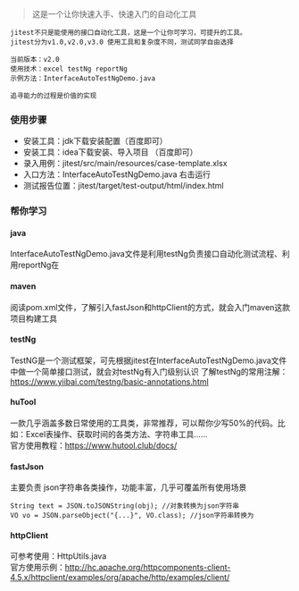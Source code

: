 > 这是一个让你快速入手、快速入门的自动化工具 
```
jitest不只是能使用的接口自动化工具，这是一个让你可学习，可提升的工具。
jitest分为v1.0,v2.0,v3.0 使用工具和复杂度不同，测试同学自由选择

当前版本：v2.0
使用技术：excel testNg reportNg 
示例方法：InterfaceAutoTestNgDemo.java

追寻能力的过程是价值的实现
```
### 使用步骤 
- 安装工具：jdk下载安装配置（百度即可）
- 安装工具：idea下载安装、导入项目 （百度即可）
- 录入用例：jitest/src/main/resources/case-template.xlsx
- 入口方法：InterfaceAutoTestNgDemo.java 右击运行
- 测试报告位置：jitest/target/test-output/html/index.html
### 帮你学习

#### java
InterfaceAutoTestNgDemo.java文件是利用testNg负责接口自动化测试流程、利用reportNg在 
#### maven
阅读pom.xml文件，了解引入fastJson和httpClient的方式，就会入门maven这款项目构建工具
#### testNg
TestNG是一个测试框架，可先根据jitest在InterfaceAutoTestNgDemo.java文件中做一个简单接口测试，就会对testNg有入门级别认识
了解testNg的常用注解：https://www.yiibai.com/testng/basic-annotations.html
#### huTool
一款几乎涵盖多数日常使用的工具类，非常推荐，可以帮你少写50%的代码。比如：Excel表操作、获取时间的各类方法、字符串工具......  
官方使用教程：https://www.hutool.club/docs/ 
#### fastJson
主要负责 json字符串各类操作，功能丰富，几乎可覆盖所有使用场景 
```
String text = JSON.toJSONString(obj); //对象转换为json字符串 
VO vo = JSON.parseObject("{...}", VO.class); //json字符串转换为
```
#### httpClient
可参考使用：HttpUtils.java   
官方使用示例：http://hc.apache.org/httpcomponents-client-4.5.x/httpclient/examples/org/apache/http/examples/client/